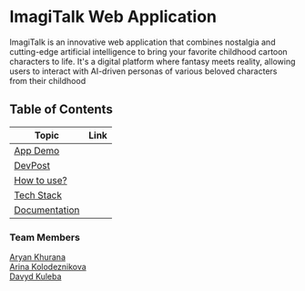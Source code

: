 # ImagiTalk Web Application

ImagiTalk is an innovative web application that combines nostalgia and cutting-edge artificial intelligence to bring your favorite childhood cartoon characters to life. It's a digital platform where fantasy meets reality, allowing users to interact with AI-driven personas of various beloved characters from their childhood

## Table of Contents

| Topic             | Link |
| ----------------- | ---- |
| [App Demo]()      |      |
| [DevPost]()       |      |
| [How to use?]()   |      |
| [Tech Stack]()    |      |
| [Documentation]() |      |

### Team Members

[Aryan Khurana](https://github.com/AryanK1511) <br />
[Arina Kolodeznikova](https://github.com/arilloid) <br />
[Davyd Kuleba](https://github.com/glauuucoma) <br />
